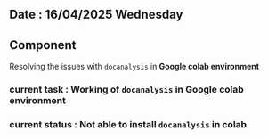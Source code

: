 ## Date : 16/04/2025 Wednesday

## Component 
Resolving the issues with `docanalysis` in **Google colab environment**
### **current task** : Working of `docanalysis` in **Google colab** environment
### **current status** : Not able to install `docanalysis` in colab


